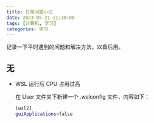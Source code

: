 ```yaml
---
title: 日常问题小记
date: 2023-05-21 11:39:00
tags: [计算机, 学习]
categories: 学习
---
```


记录一下平时遇到的问题和解决方法，以备后用。
<!--more-->

## 无

* WSL 运行后 CPU 占用过高

  在 User 文件夹下新建一个 .wslconfig 文件，内容如下：

  ```bash
  [wsl2]
  guiApplications=false
  ```
